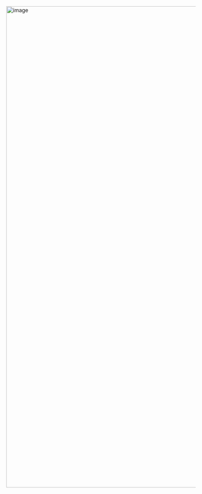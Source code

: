 <img width="1280" alt="image" src="https://github.com/NiharikaAdari/Weather-API-Display-/assets/130190699/7ded20f5-464a-445f-aec0-cfa19d42d20d">
